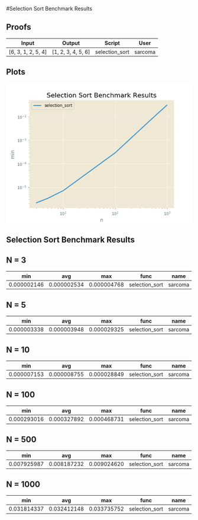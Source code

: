 #Selection Sort Benchmark Results

Proofs
------

|  Input               |  Output              |  Script          |  User     |
|----------------------|----------------------|------------------|-----------|
|  [6, 3, 1, 2, 5, 4]  |  [1, 2, 3, 4, 5, 6]  |  selection_sort  |  sarcoma  |

Plots
-----

![Selection Sort Benchmark Results](selection_sort_algorithm.png)

Selection Sort Benchmark Results
----------

N = 3
------

|  min          |  avg          |  max          |  func            |  name     |
|---------------|---------------|---------------|------------------|-----------|
|  0.000002146  |  0.000002534  |  0.000004768  |  selection_sort  |  sarcoma  |

N = 5
------

|  min          |  avg          |  max          |  func            |  name     |
|---------------|---------------|---------------|------------------|-----------|
|  0.000003338  |  0.000003948  |  0.000029325  |  selection_sort  |  sarcoma  |

N = 10
------

|  min          |  avg          |  max          |  func            |  name     |
|---------------|---------------|---------------|------------------|-----------|
|  0.000007153  |  0.000008755  |  0.000028849  |  selection_sort  |  sarcoma  |

N = 100
------

|  min          |  avg          |  max          |  func            |  name     |
|---------------|---------------|---------------|------------------|-----------|
|  0.000293016  |  0.000327892  |  0.000468731  |  selection_sort  |  sarcoma  |

N = 500
------

|  min          |  avg          |  max          |  func            |  name     |
|---------------|---------------|---------------|------------------|-----------|
|  0.007925987  |  0.008187232  |  0.009024620  |  selection_sort  |  sarcoma  |

N = 1000
------

|  min          |  avg          |  max          |  func            |  name     |
|---------------|---------------|---------------|------------------|-----------|
|  0.031814337  |  0.032412148  |  0.033735752  |  selection_sort  |  sarcoma  |

